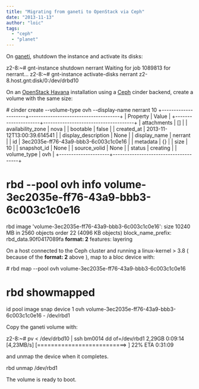 ```yaml
---
title: "Migrating from ganeti to OpenStack via Ceph"
date: "2013-11-13"
author: "loic"
tags: 
  - "ceph"
  - "planet"
---
```


On [ganeti](http://code.google.com/p/ganeti/), shutdown the instance and activate its disks:

z2-8:~# gnt-instance shutdown nerrant
Waiting for job 1089813 for nerrant...
z2-8:~# gnt-instance activate-disks nerrant
z2-8.host.gnt:disk/0:/dev/drbd10

On an [OpenStack Havana](http://redmine.the.re/projects/there/wiki/HOWTO_setup_OpenStack) installation using a [Ceph](http://ceph.com/) cinder backend, create a volume with the same size:

\# cinder create --volume-type ovh --display-name nerrant 10
+---------------------+--------------------------------------+
|       Property      |                Value                 |
+---------------------+--------------------------------------+
|     attachments     |                  \[\]                  |
|  availability\_zone  |                 nova                 |
|       bootable      |                false                 |
|      created\_at     |      2013-11-12T13:00:39.614541      |
| display\_description |                 None                 |
|     display\_name    |              nerrant                 |
|          id         | 3ec2035e-ff76-43a9-bbb3-6c003c1c0e16 |
|       metadata      |                  {}                  |
|         size        |                  10                  |
|     snapshot\_id     |                 None                 |
|     source\_volid    |                 None                 |
|        status       |               creating               |
|     volume\_type     |                 ovh                  |
+---------------------+--------------------------------------+
# rbd --pool ovh info volume-3ec2035e-ff76-43a9-bbb3-6c003c1c0e16
rbd image 'volume-3ec2035e-ff76-43a9-bbb3-6c003c1c0e16':
        size 10240 MB in 2560 objects
        order 22 (4096 KB objects)
        block\_name\_prefix: rbd\_data.90f0417089fa
        **format: 2**
        features: layering

On a host connected to the Ceph cluster and running a linux-kernel > 3.8 ( because of the **format: 2** above ), map to a bloc device with:

\# rbd map --pool ovh volume-3ec2035e-ff76-43a9-bbb3-6c003c1c0e16
# rbd showmapped
id pool image                                       snap device
1  ovh  volume-3ec2035e-ff76-43a9-bbb3-6c003c1c0e16 - /dev/rbd1

Copy the ganeti volume with:

z2-8:~# pv < /dev/drbd10 | ssh bm0014 dd of=/dev/rbd1
2,29GB 0:09:14 \[4,23MB/s\] \[==========================>      \] 22% ETA 0:31:09

and unmap the device when it completes.

rbd unmap /dev/rbd1

The volume is ready to boot.
